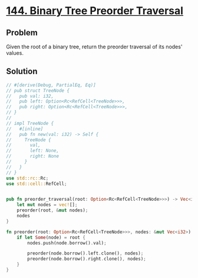 # [144. Binary Tree Preorder Traversal](https://leetcode.com/problems/binary-tree-preorder-traversal/)

## Problem

Given the root of a binary tree, return the preorder traversal of its nodes'
values.

## Solution

```rust
// #[derive(Debug, PartialEq, Eq)]
// pub struct TreeNode {
//   pub val: i32,
//   pub left: Option<Rc<RefCell<TreeNode>>>,
//   pub right: Option<Rc<RefCell<TreeNode>>>,
// }
// 
// impl TreeNode {
//   #[inline]
//   pub fn new(val: i32) -> Self {
//     TreeNode {
//       val,
//       left: None,
//       right: None
//     }
//   }
// }
use std::rc::Rc;
use std::cell::RefCell;


pub fn preorder_traversal(root: Option<Rc<RefCell<TreeNode>>>) -> Vec<i32> {
    let mut nodes = vec![];
    preorder(root, &mut nodes);
    nodes
}

fn preorder(root: Option<Rc<RefCell<TreeNode>>>, nodes: &mut Vec<i32>) {
    if let Some(node) = root {
        nodes.push(node.borrow().val);

        preorder(node.borrow().left.clone(), nodes);
        preorder(node.borrow().right.clone(), nodes);
    }
}
```